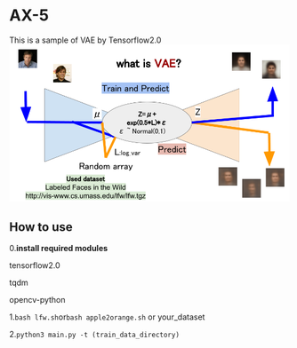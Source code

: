 # AX-5
This is a sample of VAE by Tensorflow2.0
![VAE](https://github.com/jSm449g4d/AX-5/blob/master/assets/VAE.png)

## How to use
0.**install required modules**

tensorflow2.0

tqdm

opencv-python


1.`bash lfw.sh`or`bash apple2orange.sh` or your_dataset

2.`python3 main.py -t (train_data_directory)` 
